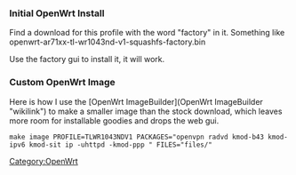 ### Initial OpenWrt Install

Find a download for this profile with the word "factory" in it.
Something like openwrt-ar71xx-tl-wr1043nd-v1-squashfs-factory.bin

Use the factory gui to install it, it will work.

### Custom OpenWrt Image

Here is how I use the [OpenWrt
ImageBuilder](OpenWrt ImageBuilder "wikilink") to make a smaller image
than the stock download, which leaves more room for installable goodies
and drops the web gui.

`make image PROFILE=TLWR1043NDV1 PACKAGES="openvpn radvd kmod-b43 kmod-ipv6 kmod-sit ip -uhttpd -kmod-ppp " FILES="files/"`

<Category:OpenWrt>
